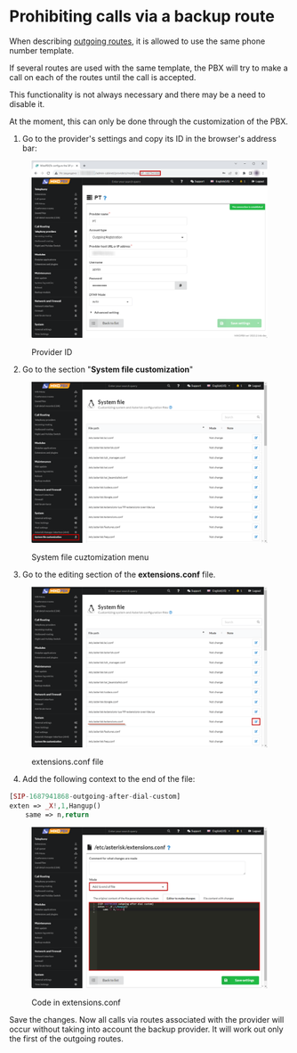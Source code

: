 # Prohibiting calls via a backup route

When describing [outgoing routes](../../manual/routing/outbound-routes.md), it is allowed to use the same phone number template.&#x20;

If several routes are used with the same template, the PBX will try to make a call on each of the routes until the call is accepted.&#x20;

This functionality is not always necessary and there may be a need to disable it.&#x20;

At the moment, this can only be done through the customization of the PBX.

1. Go to the provider's settings and copy its ID in the browser's address bar:

<figure><img src="../../.gitbook/assets/ProviderID (1).png" alt=""><figcaption><p>Provider ID</p></figcaption></figure>

2. Go to the section "**System file customization**"

<figure><img src="../../.gitbook/assets/SystemFileCustomization.png" alt=""><figcaption><p>System file cuztomization menu</p></figcaption></figure>

3. Go to the editing section of the **extensions.conf** file.

<figure><img src="../../.gitbook/assets/EditExtensions.conf.png" alt=""><figcaption><p>extensions.conf file</p></figcaption></figure>

4. Add the following context to the end of the file:

```php
[SIP-1687941868-outgoing-after-dial-custom]
exten => _X!,1,Hangup()
	same => n,return
```

<figure><img src="../../.gitbook/assets/CodeForExtensions (1) (1).png" alt=""><figcaption><p>Code in extensions.conf</p></figcaption></figure>

Save the changes. Now all calls via routes associated with the provider will occur without taking into account the backup provider. It will work out only the first of the outgoing routes.
